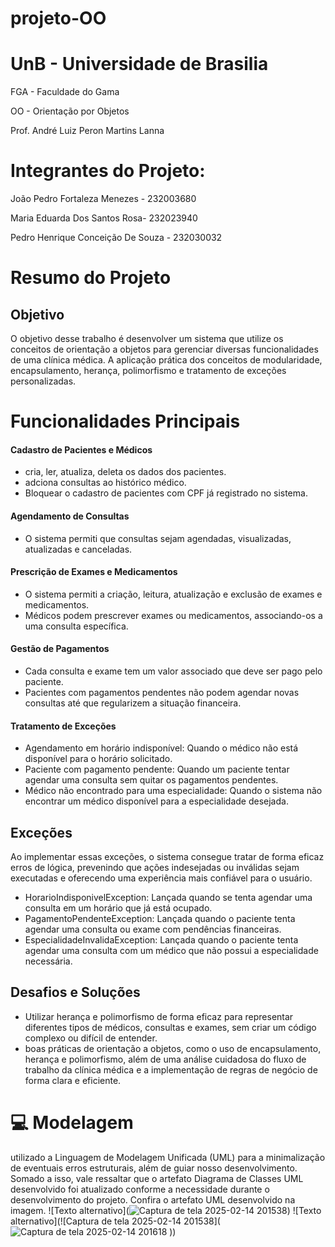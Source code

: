 # projeto-OO
# UnB - Universidade de Brasilia

FGA - Faculdade do Gama

OO - Orientação por Objetos

Prof. André Luiz Peron Martins Lanna

# Integrantes do Projeto:

João Pedro Fortaleza Menezes - 232003680

Maria Eduarda Dos Santos Rosa- 232023940

Pedro Henrique Conceição De Souza - 232030032

# Resumo do Projeto
## Objetivo
O objetivo desse trabalho é desenvolver um sistema que utilize os conceitos de orientação a objetos para gerenciar diversas funcionalidades de uma clínica médica. A aplicação prática dos conceitos de modularidade, encapsulamento, herança, polimorfismo e tratamento de exceções personalizadas.




# Funcionalidades Principais
#### Cadastro de Pacientes e Médicos
- cria, ler, atualiza, deleta os dados dos pacientes.
- adciona consultas ao histórico médico.
- Bloquear o cadastro de pacientes com CPF já registrado no sistema.
#### Agendamento de Consultas
- O sistema permiti que consultas sejam agendadas, visualizadas, atualizadas e canceladas.
#### Prescrição de Exames e Medicamentos
- O sistema permiti a criação, leitura, atualização e exclusão de exames e medicamentos.
- Médicos podem prescrever exames ou medicamentos, associando-os a uma consulta específica.
#### Gestão de Pagamentos
- Cada consulta e exame tem um valor associado que deve ser pago pelo paciente.
- Pacientes com pagamentos pendentes não podem agendar novas consultas até que regularizem a situação financeira.
#### Tratamento de Exceções
- Agendamento em horário indisponível: Quando o médico não está disponível para o horário solicitado.
- Paciente com pagamento pendente: Quando um paciente tentar agendar uma consulta sem quitar os pagamentos pendentes.
- Médico não encontrado para uma especialidade: Quando o sistema não encontrar um médico disponível para a especialidade desejada.
## Exceções
 Ao implementar essas exceções, o sistema consegue tratar de forma eficaz erros de lógica, prevenindo que ações indesejadas ou inválidas sejam executadas e oferecendo uma experiência mais confiável para o usuário.
 
   - HorarioIndisponivelException: Lançada quando se tenta agendar uma consulta em um horário que já está ocupado.
   - PagamentoPendenteException: Lançada quando o paciente tenta agendar uma consulta ou exame com pendências financeiras.
   - EspecialidadeInvalidaException: Lançada quando o paciente tenta agendar uma consulta com um médico que não possui a especialidade necessária.
## Desafios e Soluções
- Utilizar herança e polimorfismo de forma eficaz para representar diferentes tipos de médicos, consultas e exames, sem criar um código complexo ou difícil de entender.
- boas práticas de orientação a objetos, como o uso de encapsulamento, herança e polimorfismo, além de uma análise cuidadosa do fluxo de trabalho da clínica médica e a implementação de regras de negócio de forma clara e eficiente.
     
# 💻 Modelagem
utilizado a Linguagem de Modelagem Unificada (UML) para a minimalização de eventuais erros estruturais, além de guiar nosso desenvolvimento. Somado a isso, vale ressaltar que o artefato Diagrama de Classes UML desenvolvido foi atualizado conforme a necessidade durante o desenvolvimento do projeto. Confira o artefato UML desenvolvido na imagem.
![Texto alternativo](![Captura de tela 2025-02-14 201538](https://github.com/user-attachments/assets/7ef41835-3d66-4be0-ad6e-45fd6a57d31b))
![Texto alternativo](![Captura de tela 2025-02-14 201538](![Captura de tela 2025-02-14 201618](https://github.com/user-attachments/assets/90c3644c-3887-4f95-ae22-f64304ce34ec)
))


  


     


